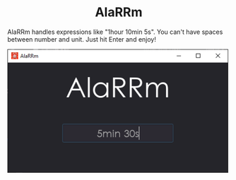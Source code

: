 <h1 align=center>AlaRRm</h1>

AlaRRm handles expressions like "1hour 10min 5s". You can't have spaces between number and unit. Just hit Enter and enjoy!

<img src="screenshot.png" alt="img" width="500px">
